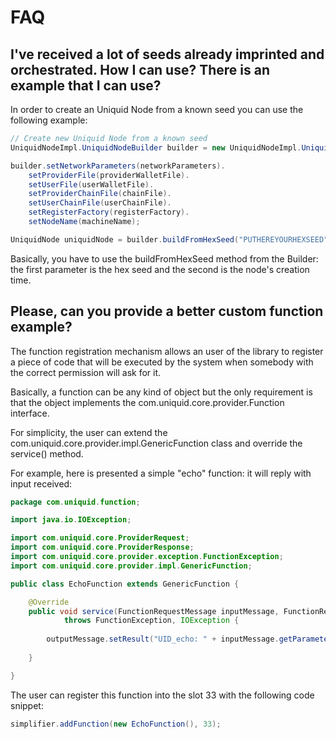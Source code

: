 # FAQ

## I've received a lot of seeds already imprinted and orchestrated. How I can use? There is an example that I can use?

In order to create an Uniquid Node from a known seed you can use the following example:

```java
// Create new Uniquid Node from a known seed
UniquidNodeImpl.UniquidNodeBuilder builder = new UniquidNodeImpl.UniquidNodeBuilder();

builder.setNetworkParameters(networkParameters).
	setProviderFile(providerWalletFile).
	setUserFile(userWalletFile).
	setProviderChainFile(chainFile).
	setUserChainFile(userChainFile).
	setRegisterFactory(registerFactory).
	setNodeName(machineName);

UniquidNode uniquidNode = builder.buildFromHexSeed("PUTHEREYOURHEXSEED", 1495534782);
```

Basically, you have to use the buildFromHexSeed method from the Builder: the first parameter is the hex seed and the second is the node's creation time.

## Please, can you provide a better custom function example?

The function registration mechanism allows an user of the library to register a piece of code that will be executed by the system when somebody with the correct permission will ask for it.

Basically, a function can be any kind of object but the only requirement is that the object implements the com.uniquid.core.provider.Function interface.

For simplicity, the user can extend the com.uniquid.core.provider.impl.GenericFunction class and override the service() method.

For example, here is presented a simple "echo" function: it will reply with input received:

```java
package com.uniquid.function;

import java.io.IOException;

import com.uniquid.core.ProviderRequest;
import com.uniquid.core.ProviderResponse;
import com.uniquid.core.provider.exception.FunctionException;
import com.uniquid.core.provider.impl.GenericFunction;

public class EchoFunction extends GenericFunction {

	@Override
	public void service(FunctionRequestMessage inputMessage, FunctionResponseMessage outputMessage, byte[] payload)
			throws FunctionException, IOException {
		
		outputMessage.setResult("UID_echo: " + inputMessage.getParameters());
		
	}

}
```

The user can register this function into the slot 33 with the following code snippet:

```java
simplifier.addFunction(new EchoFunction(), 33);
```
